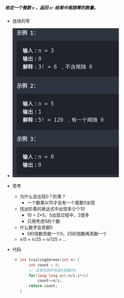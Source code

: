 ##### 给定一个整数 `n` ，返回 `n!` 结果中尾随零的数量。

* 连续的零

* ![image-20210926212258930](%E9%98%B6%E4%B9%98%E5%90%8E%E7%9A%84%E9%9B%B6.assets/image-20210926212258930.png)

* 思考

  * 为什么会出现0？阶乘？
    * 一个数乘以10才会有一个尾数0出现
  * 找出阶乘的表达式中出现多少个10
    * 10 = 2*5，5出现过程中，2很多
    * 只用考虑5的个数
  * 什么数字会贡献5
    * 5的倍数贡献一个0，25的倍数再贡献一个
  * n/5 + n/25 + n/125 + ...

* 代码

  * ```c++
    int trailingZeroes(int n) {
        int count = 0;
        // 这里找到所有是5倍数的i
        for(long long i=5;n/i;i*=5)
        	count+=n/i;
        return count;       
    }
    ```

    